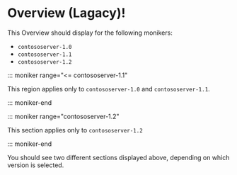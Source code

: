 # Overview (Lagacy)!

This Overview should display for the following monikers:

* `contososerver-1.0`
* `contososerver-1.1`
* `contososerver-1.2`

::: moniker range="<= contososerver-1.1"

This region applies only to `contososerver-1.0` and `contososerver-1.1`.

::: moniker-end

::: moniker range="contososerver-1.2"

This section applies only to `contososerver-1.2`

::: moniker-end

You should see two different sections displayed above, depending on which version is selected.
```